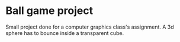 # Ball game project
Small project done for a computer graphics class's assignment. A 3d sphere has to bounce inside a transparent cube.
